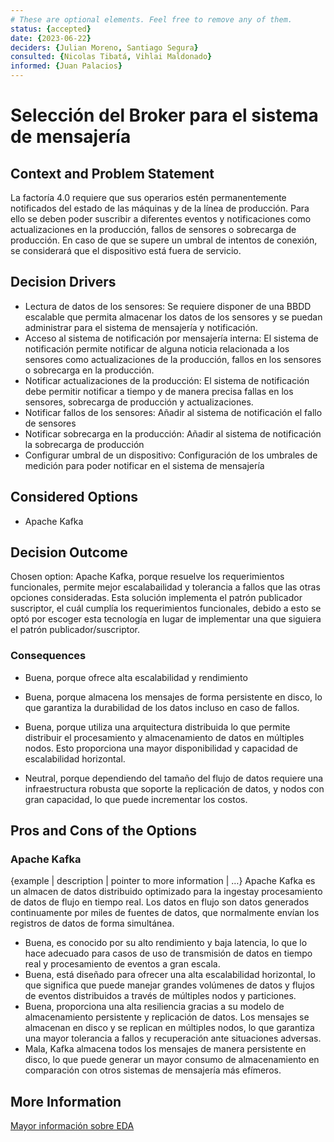 ```yaml
---
# These are optional elements. Feel free to remove any of them.
status: {accepted}
date: {2023-06-22}
deciders: {Julian Moreno, Santiago Segura}
consulted: {Nicolas Tibatá, Vihlai Maldonado}
informed: {Juan Palacios}
---
```

# Selección del Broker para el sistema de mensajería

## Context and Problem Statement
La factoría 4.0 requiere que sus operarios estén permanentemente notificados del estado de las máquinas y de la línea de producción. Para ello se deben poder suscribir a diferentes eventos y notificaciones como actualizaciones en la producción, fallos de sensores o sobrecarga de producción. En caso de que se supere un umbral de intentos de conexión, se considerará que el dispositivo está fuera de servicio.

<!-- This is an optional element. Feel free to remove. -->
## Decision Drivers

* Lectura de datos de los sensores: Se requiere disponer de una BBDD escalable que permita almacenar los datos de los sensores y se puedan administrar para el sistema de mensajería y notificación.
* Acceso al sistema de notificación por mensajería interna: 	El sistema de notificación permite notificar de alguna noticia relacionada a los sensores como actualizaciones de la producción, fallos en los sensores o sobrecarga en la producción.
* Notificar actualizaciones de la producción: El sistema de notificación debe permitir notificar a tiempo y de manera precisa fallas en los sensores, sobrecarga de producción y actualizaciones.
* Notificar fallos de los sensores: Añadir al sistema de notificación el fallo de sensores 
* Notificar sobrecarga en la producción:	Añadir al sistema de notificación la sobrecarga de producción
* Configurar umbral de un dispositivo: Configuración de los umbrales de medición para poder notificar en el sistema de mensajería

## Considered Options

* Apache Kafka

## Decision Outcome

Chosen option: Apache Kafka, porque resuelve los requerimientos funcionales, permite mejor escalabailidad y tolerancia a fallos que las otras opciones consideradas. Esta solución implementa el patrón publicador suscriptor, el cuál cumplía los requerimientos funcionales, debido a esto se optó por escoger esta tecnología en lugar de implementar una que siguiera el patrón publicador/suscriptor.

<!-- This is an optional element. Feel free to remove. -->
### Consequences

* Buena, porque ofrece alta escalabilidad y rendimiento

* Buena, porque almacena los mensajes de forma persistente en disco, lo que garantiza la durabilidad de los datos incluso en caso de fallos.

* Buena, porque utiliza una arquitectura distribuida lo que permite distribuir el procesamiento y almacenamiento de datos en múltiples nodos. Esto proporciona una mayor disponibilidad y capacidad de escalabilidad horizontal.

* Neutral, porque dependiendo del tamaño del flujo de datos requiere una infraestructura robusta que soporte la replicación de datos, y nodos con gran capacidad, lo que puede incrementar los costos.


<!-- This is an optional element. Feel free to remove. -->
## Pros and Cons of the Options

### Apache Kafka

<!-- This is an optional element. Feel free to remove. -->
{example | description | pointer to more information | …}
Apache Kafka es un almacen de datos distribuido optimizado para la ingestay procesamiento de datos de flujo en tiempo real. Los datos en flujo son datos generados continuamente por miles de fuentes de datos, que normalmente envían los registros de datos de forma simultánea.

* Buena, es conocido por su alto rendimiento y baja latencia, lo que lo hace adecuado para casos de uso de transmisión de datos en tiempo real y procesamiento de eventos a gran escala.
* Buena, está diseñado para ofrecer una alta escalabilidad horizontal, lo que significa que puede manejar grandes volúmenes de datos y flujos de eventos distribuidos a través de múltiples nodos y particiones.
* Buena, proporciona una alta resiliencia gracias a su modelo de almacenamiento persistente y replicación de datos. Los mensajes se almacenan en disco y se replican en múltiples nodos, lo que garantiza una mayor tolerancia a fallos y recuperación ante situaciones adversas.
* Mala, Kafka almacena todos los mensajes de manera persistente en disco, lo que puede generar un mayor consumo de almacenamiento en comparación con otros sistemas de mensajería más efímeros. 

<!-- This is an optional element. Feel free to remove. -->
## More Information
[Mayor información sobre EDA](info/More_Information.md)
